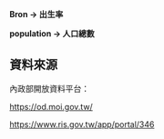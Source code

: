 **Bron -> 出生率**

**population -> 人口總數**

## 資料來源
內政部開放資料平台：

https://od.moi.gov.tw/

https://www.ris.gov.tw/app/portal/346